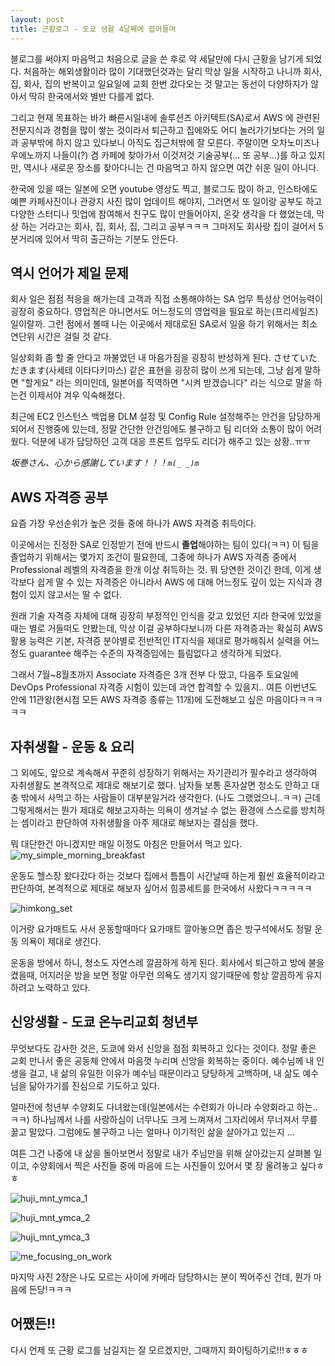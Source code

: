 ```yaml
---
layout: post
title: 근황로그 - 도쿄 생활 4달째에 접어들며
---
```


블로그를 써야지 마음먹고 처음으로 글을 쓴 후로 약 세달만에 다시 근황을 남기게 되었다. 처음하는 해외생활이라 많이 기대했던것과는 달리 막상 일을 시작하고 나니까 회사, 집, 회사, 집의 반복이고 일요일에 교회 한번 갔다오는 것 말고는 동선이 다양하지가 않아서 딱히 한국에서와 별반 다를게 없다. 

그리고 현재 목표하는 바가 빠른시일내에 솔루션즈 아키텍트(SA)로서 AWS 에 관련된 전문지식과 경험을 많이 쌓는 것이라서 퇴근하고 집에와도 어디 놀러가기보다는 거의 일과 공부밖에 하지 않고 있다보니 아직도 집근처밖에 잘 모른다. 주말이면 오차노미즈나 우에노까지 나들이(?) 겸 카페에 찾아가서 이것저것 기술공부(... 또 공부...)를 하고 있지만, 역시나 새로운 장소를 찾아다니는 건 마음먹고 하지 않으면 여간 쉬운 일이 아니다. 

한국에 있을 때는 일본에 오면 youtube 영상도 찍고, 블로그도 많이 하고, 인스타에도 예쁜 카페사진이나 관광지 사진 많이 업데이트 해야지, 그러면서 또 일이랑 공부도 하고 다양한 스터디나 밋업에 참여해서 친구도 많이 만들어야지, 온갖 생각을 다 했었는데, 막상 하는 거라고는 회사, 집, 회사, 집, 그리고 공부ㅋㅋㅋ 그마저도 회사랑 집이 걸어서 5분거리에 있어서 딱히 출근하는 기분도 안든다.



## 역시 언어가 제일 문제

회사 일은 점점 적응을 해가는데 고객과 직접 소통해야하는 SA 업무 특성상 언어능력이 굉장히 중요하다. 영업직은 아니면서도 어느정도의 영업력을 필요로 하는(프리세일즈) 일이랄까. 그런 점에서 볼때 나는 이곳에서 제대로된 SA로서 일을 하기 위해서는 최소 연단위 시간은 걸릴 것 같다. 

일상회화 좀 할 줄 안다고 까불었던 내 마음가짐을 굉장히 반성하게 된다. させていただきます(사세테 이타다키마스) 같은 표현을 굉장히 많이 쓰게 되는데, 그냥 쉽게 말하면 "할게요" 라는 의미인데, 일본어를 직역하면 "시켜 받겠습니다" 라는 식으로 말을 하는건 이제서야 겨우 익숙해졌다. 

최근에 EC2 인스턴스 백업용 DLM 설정 및 Config Rule 설정해주는 안건을 담당하게 되어서 진행중에 있는데, 정말 간단한 안건임에도 불구하고 팀 리더와 소통이 많이 어려웠다. 덕분에 내가 담당하던 고객 대응 프론트 업무도 리더가 해주고 있는 상황..ㅠㅠ 

*坂巻さん、心から感謝しています！！！`m(_ _)m`*


## AWS 자격증 공부

요즘 가장 우선순위가 높은 것들 중에 하나가 AWS 자격증 취득이다. 

이곳에서는 진정한 SA로 인정받기 전에 반드시 **졸업**해야하는 팀이 있다(ㅋㅋ) 이 팀을 졸업하기 위해서는 몇가지 조건이 필요한데, 그중에 하나가 AWS 자격증 중에서 Professional 레벨의 자격증을 한개 이상 취득하는 것. 뭐 당연한 것이긴 한데, 이게 생각보다 쉽게 딸 수 있는 자격증은 아니라서 AWS 에 대해 어느정도 깊이 있는 지식과 경험이 있지 않고서는 딸 수 없다. 

원래 기술 자격증 자체에 대해 굉장히 부정적인 인식을 갖고 있었던 지라 한국에 있었을때는 별로 거들떠도 안봤는데, 막상 이걸 공부하다보니까 다른 자격증과는 확실히 AWS 활용 능력은 기본, 자격증 분야별로 전반적인 IT지식을 제대로 평가해줘서 실력을 어느정도 guarantee 해주는 수준의 자격증임에는 틀림없다고 생각하게 되었다. 

그래서 7월~8월초까지 Associate 자격증은 3개 전부 다 땄고, 다음주 토요일에 DevOps Professional 자격증 시험이 있는데 과연 합격할 수 있을지.. 여튼 이번년도 안에 11관왕(현시점 모든 AWS 자격증 종류는 11개)에 도전해보고 싶은 마음이다ㅋㅋㅋㅋㅋ


## 자취생활 - 운동 & 요리 

그 외에도, 앞으로 계속해서 꾸준히 성장하기 위해서는 자기관리가 필수라고 생각하여 자취생활도 본격적으로 제대로 해보기로 했다. 남자들 보통 혼자살면 청소도 안하고 대충 밖에서 사먹고 하는 사람들이 대부분일거라 생각한다. (나도 그랬었으니..ㅋㅋ) 근데 그렇게해서는 뭔가 제대로 해보고자하는 의욕이 생겨날 수 없는 환경에 스스로를 방치하는 셈이라고 판단하여 자취생활을 아주 제대로 해보자는 결심을 했다.

뭐 대단한건 아니겠지만 매일 이정도 아침은 만들어서 먹고 있다. 
![my_simple_morning_breakfast](https://twkiiim-blog-photos.s3.ap-northeast-2.amazonaws.com/IMG_0801.jpg)

운동도 헬스장 왔다갔다 하는 것보다 집에서 틈틈이 시간날때 하는게 훨씬 효율적이라고 판단하여, 본격적으로 제대로 해보자 싶어서 힘콩세트를 한국에서 사왔다ㅋㅋㅋㅋㅋ

![himkong_set](https://twkiiim-blog-photos.s3.ap-northeast-2.amazonaws.com/C279D16D-849A-49CD-98B5-1766F69D500C-8328-000007CC9C7A6DB5.JPG)

이거랑 요가매트도 사서 운동할때마다 요가매트 깔아놓으면 좁은 방구석에서도 정말 운동 의욕이 제대로 생긴다. 

운동을 방에서 하니, 청소도 자연스레 깔끔하게 하게 된다. 회사에서 퇴근하고 방에 불을 켰을때, 어지러운 방을 보면 정말 아무런 의욕도 생기지 않기때문에 항상 깔끔하게 유지하려고 노력하고 있다.


## 신앙생활 - 도쿄 온누리교회 청년부

무엇보다도 감사한 것은, 도쿄에 와서 신앙을 점점 회복하고 있다는 것이다. 정말 좋은 교회 만나서 좋은 공동체 안에서 마음껏 누리며 신앙을 회복하는 중이다. 예수님께 내 인생을 걸고, 내 삶의 유일한 이유가 예수님 때문이라고 당당하게 고백하며, 내 삶도 예수님을 닮아가기를 진심으로 기도하고 있다. 

얼마전에 청년부 수양회도 다녀왔는데(일본에서는 수련회가 아니라 수양회라고 하는..ㅋㅋ) 하나님께서 나를 사랑하심이 너무나도 크게 느껴져서 그자리에서 무너져서 무릎꿇고 말았다. 그럼에도 불구하고 나는 얼마나 이기적인 삶을 살아가고 있는지 ... 

여튼 그건 나중에 내 삶을 돌아보면서 정말로 내가 주님만을 위해 살아갔는지 살펴볼 일이고, 수양회에서 찍은 사진들 중에 마음에 드는 사진들이 있어서 몇 장 올려놓고 싶다ㅎㅎ


![huji_mnt_ymca_1](https://twkiiim-blog-photos.s3.ap-northeast-2.amazonaws.com/IMG_0747.jpg)

![huji_mnt_ymca_2](https://twkiiim-blog-photos.s3.ap-northeast-2.amazonaws.com/IMG_0737.jpg)

![huji_mnt_ymca_3](https://twkiiim-blog-photos.s3.ap-northeast-2.amazonaws.com/IMG_0759.JPG)

![me_focusing_on_work](https://twkiiim-blog-photos.s3.ap-northeast-2.amazonaws.com/IMG_0755.JPG)

마지막 사진 2장은 나도 모르는 사이에 카메라 담당하시는 분이 찍어주신 건데, 뭔가 마음에 든당!ㅋㅋㅋ


## 어쨌든!!

다시 언제 또 근황 로그를 남길지는 잘 모르겠지만, 그때까지 화이팅하기로!!!ㅎㅎㅎ




